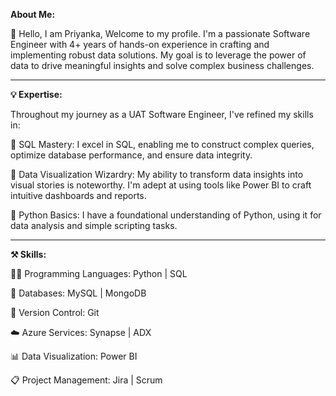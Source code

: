 **About Me:**

👋 Hello, I am Priyanka, Welcome to my profile.
I'm a passionate Software Engineer with 4+ years of hands-on experience in crafting and implementing robust data solutions. My goal is to leverage the power of data to drive meaningful insights and solve complex business challenges.

-----------------------------------------------------------------------------------------------------------------------------------------------------------------------------

**💡 Expertise:**

Throughout my journey as a UAT Software Engineer, I've refined my skills in:

🔹 SQL Mastery: I excel in SQL, enabling me to construct complex queries, optimize database performance, and ensure data integrity.

🔹 Data Visualization Wizardry: My ability to transform data insights into visual stories is noteworthy. I'm adept at using tools like Power BI to craft intuitive dashboards and reports.

🔹 Python Basics: I have a foundational understanding of Python, using it for data analysis and simple scripting tasks.

-----------------------------------------------------------------------------------------------------------------------------------------------------------------------------

**⚒️ Skills:**

🧑‍💻 Programming Languages:
Python | SQL 

💾 Databases:
MySQL | MongoDB

🧬 Version Control:
Git

☁️ Azure Services:
Synapse | ADX

📊 Data Visualization:
Power BI

📋 Project Management:
Jira | Scrum


